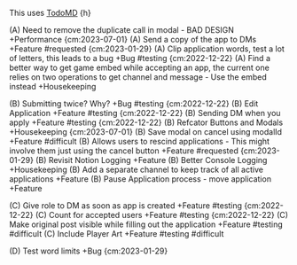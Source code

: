 This uses [TodoMD](https://marketplace.visualstudio.com/items?itemName=usernamehw.todo-md) {h}

(A) Need to remove the duplicate call in modal - BAD DESIGN +Performance {cm:2023-07-01}
(A) Send a copy of the app to DMs +Feature #requested {cm:2023-01-29}
(A) Clip application words, test a lot of letters, this leads to a bug +Bug #testing {cm:2022-12-22}
(A) Find a better way to get game embed while accepting an app, the current one relies on two operations to get channel and message - Use the embed instead +Housekeeping

(B) Submitting twice? Why? +Bug  #testing {cm:2022-12-22}
(B) Edit Application +Feature  #testing {cm:2022-12-22}
(B) Sending DM when you apply +Feature #testing {cm:2022-12-22}
(B) Refcator Buttons and Modals +Housekeeping {cm:2023-07-01}
(B) Save modal on cancel using modalId +Feature  #difficult
(B) Allows users to rescind applications - This might involve them just using the cancel button +Feature #requested {cm:2023-01-29}
(B) Revisit Notion Logging +Feature
(B) Better Console Logging +Housekeeping
(B) Add a separate channel to keep track of all active applications +Feature
(B) Pause Application process - move application +Feature

(C) Give role to DM as soon as app is created +Feature #testing {cm:2022-12-22}
(C) Count for accepted users +Feature #testing {cm:2022-12-22}
(C) Make original post visible while filling out the application +Feature #testing #difficult
(C) Include Player Art +Feature #testing #difficult

(D) Test word limits +Bug {cm:2023-01-29}